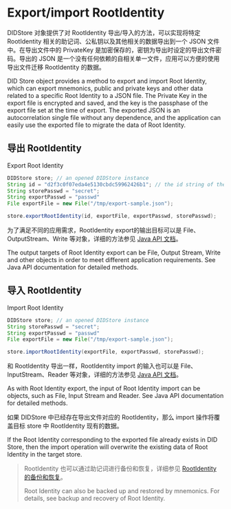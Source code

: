 # Export/import RootIdentity

DIDStore 对象提供了对 RootIdentity 导出/导入的方法，可以实现将特定 RootIdentity 相关的助记词、公私钥以及其他相关的数据导出到一个 JSON 文件中。在导出文件中的 PrivateKey 是加密保存的，密钥为导出时设定的导出文件密码。导出的 JSON 是一个没有任何依赖的自相关单一文件，应用可以方便的使用导出文件迁移 RootIdentity 的数据。

DID Store object provides a method to export and import Root Identity, which can export mnemonics, public and private keys and other data related to a specific Root Identity to a JSON file. The Private Key in the export file is encrypted and saved, and the key is the passphase of the export file set at the time of export. The exported JSON is an autocorrelation single file without any dependence, and the application can easily use the exported file to migrate the data of Root Identity.

## 导出 RootIdentity

Export Root Identity

```java
DIDStore store; // an opened DIDStore instance
String id = "d2f3c0f07eda4e5130cbdc59962426b1"; // the id string of the RootIdentity
String storePasswd = "secret";
String exportPasswd = "passwd"
File exportFile = new File("/tmp/export-sample.json");

store.exportRootIdentity(id, exportFile, exportPasswd, storePasswd);
```

为了满足不同的应用需求，RootIdentity export的输出目标可以是 File、OutputStream、Write 等对象，详细的方法参见 [Java API 文档](https://todo/url/to/javadoc)。

The output targets of Root Identity export can be File, Output Stream, Write and other objects in order to meet different application requirements. See Java API documentation for detailed methods.

## 导入 RootIdentity

Import Root Identity

```java
DIDStore store; // an opened DIDStore instance
String storePasswd = "secret";
String exportPasswd = "passwd"
File exportFile = new File("/tmp/export-sample.json");

store.importRootIdentity(exportFile, exportPasswd, storePasswd);
```

和 RootIdentity 导出一样，RootIdentity import 的输入也可以是 File、InputStream、Reader 等对象，详细的方法参见 [Java API 文档](https://todo/url/to/javadoc)。

As with Root Identity export, the input of Root Identity import can be objects, such as File, Input Stream and Reader. See Java API documentation for detailed methods.

如果 DIDStore 中已经存在导出文件对应的 RootIdentity，那么 import 操作将覆盖目标 store 中 RootIdentity 现有的数据。

If the Root Identity corresponding to the exported file already exists in DID Store, then the import operation will overwrite the existing data of Root Identity in the target store.

> RootIdentity 也可以通过助记词进行备份和恢复，详细参见 [RootIdentity 的备份和恢复](../rootidentity/backup-restore-rootidentity.md)。
>
> Root Identity can also be backed up and restored by mnemonics. For details, see backup and recovery of Root Identity.
